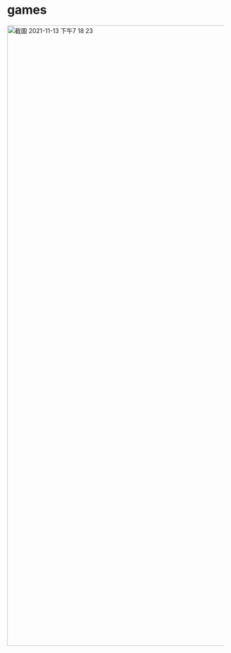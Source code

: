 # games
<img width="1440" alt="截圖 2021-11-13 下午7 18 23" src="https://user-images.githubusercontent.com/77910143/143240337-eae8dcbb-402d-4649-bab4-25db89ff973b.png">
